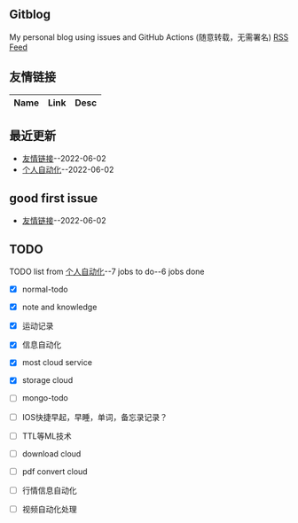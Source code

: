 ## Gitblog
My personal blog using issues and GitHub Actions (随意转载，无需署名)
[RSS Feed](https://raw.githubusercontent.com/Eloco/gitblog/master/feed.xml)
## 友情链接
| Name | Link | Desc | 
 | ---- | ---- | ---- |
## 最近更新
- [友情链接](https://github.com/Eloco/gitblog/issues/2)--2022-06-02
- [个人自动化](https://github.com/Eloco/gitblog/issues/1)--2022-06-02
## good first issue
- [友情链接](https://github.com/Eloco/gitblog/issues/2)--2022-06-02
## TODO
TODO list from [个人自动化](https://github.com/Eloco/gitblog/issues/1)--7 jobs to do--6 jobs done
- [x] normal-todo
- [x] note and knowledge
- [x] 运动记录
- [x] 信息自动化
- [x] most cloud service
- [x] storage cloud
- [ ] mongo-todo
- [ ] IOS快捷早起，早睡，单词，备忘录记录？
- [ ] TTL等ML技术
- [ ] download cloud
- [ ] pdf convert cloud
- [ ] 行情信息自动化
- [ ] 视频自动化处理

